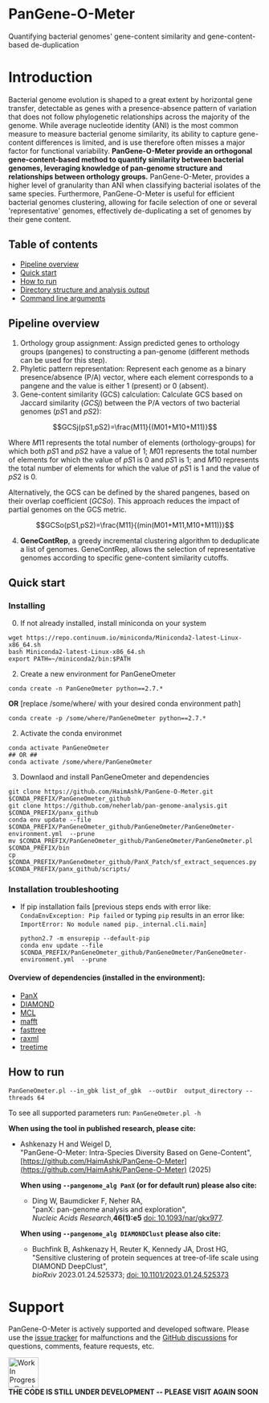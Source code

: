 # PanGene-O-Meter
Quantifying bacterial genomes' gene-content similarity and gene-content-based de-duplication

Introduction
============
Bacterial genome evolution is shaped to a great extent by horizontal gene transfer, detectable as genes with a presence-absence pattern of variation that does not follow phylogenetic relationships across the majority of the genome. While average nucleotide identity (ANI) is the most common measure to measure bacterial genome similarity, its ability to capture gene-content differences is limited, and is use therefore often misses a major factor for functional variability. **PanGene-O-Meter provide an orthogonal gene-content-based method to quantify similarity between bacterial genomes, leveraging knowledge of pan-genome structure and relationships between orthology groups.** PanGene-O-Meter, provides a higher level of granularity than ANI when classifying bacterial isolates of the same species. Furthermore, PanGene-O-Meter is useful for efficient bacterial genomes clustering, allowing for facile selection of one or several 'representative' genomes, effectively de-duplicating a set of genomes by their gene content. 

## Table of contents
  * [Pipeline overview](#pipeline-overview)
  * [Quick start](#quick-start)
  * [How to run](#how-to-run)
  * [Directory structure and analysis output](#directory-structure-and-analysis-output)
  * [Command line arguments](#command-line-arguments)

## Pipeline overview
1.	Orthology group assignment: Assign predicted genes to orthology groups (pangenes) to constructing a pan-genome (different methods can be used for this step).
2.	Phyletic pattern representation: Represent each genome as a binary presence/absence (P/A) vector, where each element corresponds to a pangene and the value is either 1 (present) or 0 (absent).
3.	Gene-content similarity (GCS) calculation: Calculate GCS based on Jaccard similarity \($GCSj$\) between the P/A vectors of two bacterial genomes \($pS1$ and $pS2$\):

$$GCSj(pS1,pS2)=\frac{M11}{(M01+M10+M11)}$$

Where $M11$ represents the total number of elements (orthology-groups) for which both $pS1$ and $pS2$ have a value of 1; $M01$ represents the total number of elements for which the value of $pS1$ is $0$ and $pS1$ is $1$; and $M10$ represents the total number of elements for which the value of $pS1$ is $1$ and the value of $pS2$ is $0$.</span>

Alternatively, the GCS can be defined by the shared pangenes, based on their overlap coefficient \($GCSo$\).  This approach reduces the impact of partial genomes on the GCS metric.

$$GCSo(pS1,pS2)=\frac{M11}{(min(M01+M11,M10+M11))}$$

4. **GeneContRep**, a greedy incremental clustering algorithm to deduplicate a list of genomes. GeneContRep, allows the selection of representative genomes according to specific gene-content similarity cutoffs.

## Quick start
### Installing
0. If not already installed, install miniconda on your system
```
wget https://repo.continuum.io/miniconda/Miniconda2-latest-Linux-x86_64.sh
bash Miniconda2-latest-Linux-x86_64.sh
export PATH=~/miniconda2/bin:$PATH
```
2. Create a new environment for PanGeneOmeter
```
conda create -n PanGeneOmeter python==2.7.*
```
**OR** [replace /some/where/ with your desired conda environment path]
```
conda create -p /some/where/PanGeneOmeter python==2.7.*
```
2. Activate the conda environmet
```
conda activate PanGeneOmeter
## OR ##
conda activate /some/where/PanGeneOmeter
```
3. Downlaod and install PanGeneOmeter and dependencies
```
git clone https://github.com/HaimAshk/PanGene-O-Meter.git $CONDA_PREFIX/PanGeneOmeter_github
git clone https://github.com/neherlab/pan-genome-analysis.git $CONDA_PREFIX/panx_github
conda env update --file $CONDA_PREFIX/PanGeneOmeter_github/PanGeneOmeter/PanGeneOmeter-environment.yml  --prune 
mv $CONDA_PREFIX/PanGeneOmeter_github/PanGeneOmeter/PanGeneOmeter.pl $CONDA_PREFIX/bin
cp $CONDA_PREFIX/PanGeneOmeter_github/PanX_Patch/sf_extract_sequences.py $CONDA_PREFIX/panx_github/scripts/
```

### Installation troubleshooting
* If pip installation fails \[previous steps ends with error like: `CondaEnvException: Pip failed` or typing `pip` results in an error like: `ImportError: No module named pip._internal.cli.main`\]
  ```
  python2.7 -m ensurepip --default-pip
  conda env update --file $CONDA_PREFIX/PanGeneOmeter_github/PanGeneOmeter/PanGeneOmeter-environment.yml  --prune
  ```
  
#### Overview of dependencies (installed in the environment):
  * [PanX](https://github.com/neherlab/pan-genome-analysis/) 
  * [DIAMOND](https://github.com/bbuchfink/diamond)
  * [MCL](http://micans.org/mcl/)
  * [mafft](http://mafft.cbrc.jp/alignment/software/)
  * [fasttree](http://www.microbesonline.org/fasttree/)
  * [raxml](https://github.com/stamatak/standard-RAxML)
  * [treetime](http://github.com/neherlab/treetime)

## How to run
`PanGeneOmeter.pl --in_gbk list_of_gbk  --outDir  output_directory --threads 64`

To see all supported parameters run: ` PanGeneOmeter.pl -h `

**When using the tool in published research, please cite:**
-   Ashkenazy H and Weigel D,<br>
    \"PanGene-O-Meter: Intra-Species Diversity Based on Gene-Content\",<br>
    [https://github.com/HaimAshk/PanGene-O-Meter](https://github.com/HaimAshk/PanGene-O-Meter) (2025)

    **When using `--pangenome_alg PanX` (or for default run) please also cite:**
    -   Ding W, Baumdicker F, Neher RA,<br>
        \"panX: pan-genome analysis and exploration\",<br>
        *Nucleic Acids Research*,**46(1):e5**
        [doi: 10.1093/nar/gkx977](https://doi.org/10.1093/nar/gkx977).
 
    **When using `--pangenome_alg DIAMONDClust` please also cite:**
    -   Buchfink B, Ashkenazy H, Reuter K, Kennedy JA, Drost HG,<br>
        \"Sensitive clustering of protein sequences at tree-of-life scale using DIAMOND DeepClust\",<br>
        *bioRxiv* 2023.01.24.525373;
        [doi: 10.1101/2023.01.24.525373](https://doi.org/10.1101/2023.01.24.525373) 

Support
=======
PanGene-O-Meter is actively supported and developed software. Please use the [issue tracker](https://github.com/HaimAshk/PanGene-O-Meter/issues) for malfunctions and the [GitHub discussions](https://github.com/HaimAshk/PanGene-O-Meter/discussions) for questions, comments, feature requests, etc.

<img src="https://www.seekpng.com/png/detail/137-1379498_work-in-progress.png" alt="Work In Progress@seekpng.com" height=60 width=60> <br>
**THE CODE IS STILL UNDER DEVELOPMENT -- PLEASE VISIT AGAIN SOON**
